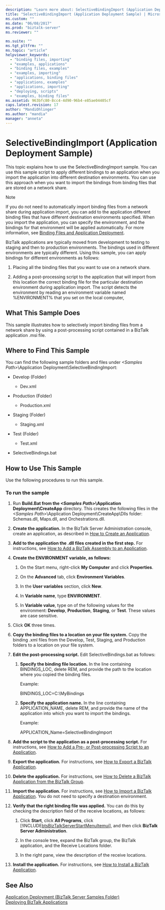 ```yaml
---
description: "Learn more about: SelectiveBindingImport (Application Deployment Sample)"
title: "SelectiveBindingImport (Application Deployment Sample) | Microsoft Docs"
ms.custom: ""
ms.date: "06/08/2017"
ms.prod: "biztalk-server"
ms.reviewer: ""

ms.suite: ""
ms.tgt_pltfrm: ""
ms.topic: "article"
helpviewer_keywords: 
  - "binding files, importing"
  - "examples, applications"
  - "binding files, examples"
  - "examples, importing"
  - "applications, binding files"
  - "applications, examples"
  - "applications, importing"
  - "deploying, scripts"
  - "examples, binding files"
ms.assetid: 963bfc80-8cc4-4d90-96b4-e85ae04405cf
caps.latest.revision: 17
author: "MandiOhlinger"
ms.author: "mandia"
manager: "anneta"
---
```

# SelectiveBindingImport (Application Deployment Sample)
This topic explains how to use the SelectiveBindingImport sample. You can use this sample script to apply different bindings to an application when you import the application into different destination environments. You can use this approach when you want to import the bindings from binding files that are stored on a network share.  
  
> [!NOTE]
>  If you do not need to automatically import binding files from a network share during application import, you can add to the application different binding files that have different destination environments specified. When you import the application, you can specify the environment, and the bindings for that environment will be applied automatically. For more information, see [Binding Files and Application Deployment](../core/binding-files-and-application-deployment.md).  
  
 BizTalk applications are typically moved from development to testing to staging and then to production environments. The bindings used in different environments are typically different. Using this sample, you can apply bindings for different environments as follows:  
  
1.  Placing all the binding files that you want to use on a network share.  
  
2.  Adding a post-processing script to the application that will import from this location the correct binding file for the particular destination environment during application import. The script detects the environment by reading an environment variable named %ENVIRONMENT% that you set on the local computer,  
  
## What This Sample Does  
 This sample illustrates how to selectively import binding files from a network share by using a post-processing script contained in a BizTalk application .msi file.  
  
## Where to Find This Sample  
 You can find the following sample folders and files under *\<Samples Path\>*\Application Deployment\SelectiveBindingImport:  
  
-   Develop (Folder)  
  
    -   Dev.xml  
  
-   Production (Folder)  
  
    -   Production.xml  
  
-   Staging (Folder)  
  
    -   Staging.xml  
  
-   Test (Folder)  
  
    -   Test.xml  
  
-   SelectiveBindings.bat  
  
## How to Use This Sample  
 Use the following procedures to run this sample.  
  
### To run the sample  
  
1. Run **Build.Bat from the *\<Samples Path\>*\Application Deployment\CreateApp** directory. This creates the following files in the *\<Samples Path\>*\Application Deployment\CreateApp\Dlls folder: Schemas.dll, Maps.dll, and Orchestrations.dll.  
  
2. **Create the application.** In the BizTalk Server Administration console, create an application, as described in [How to Create an Application](../core/how-to-create-an-application.md).  
  
3. **Add to the application the .dll files created in the first step.** For instructions, see [How to Add a BizTalk Assembly to an Application](../core/how-to-add-a-biztalk-assembly-to-an-application.md).  
  
4. **Create the ENVIRONMENT variable, as follows:**  
  
   1.  On the Start menu, right-click **My Computer** and click **Properties**.  
  
   2.  On the **Advanced** tab, click **Environment Variables**.  
  
   3.  In the **User variables** section, click **New**.  
  
   4.  In **Variable name**, type **ENVIRONMENT**.  
  
   5.  In **Variable value**, type on of the following values for the environment: **Develop**, **Production**, **Staging**, or **Test**. These values are case sensitive.  
  
5. Click **OK** three times.  
  
6. **Copy the binding files to a location on your file system.** Copy the binding .xml files from the Develop, Test, Staging, and Production folders to a location on your file system.  
  
7. **Edit the post-processing script.** Edit SelectiveBindings.bat as follows:  
  
   1.  **Specify the binding file location.** In the line containing BINDINGS_LOC, delete REM, and provide the path to the location where you copied the binding files.  
  
        Example:  
  
        BINDINGS_LOC=C:\MyBindings  
  
   2.  **Specify the application name.** In the line containing APPLICATION_NAME, delete REM, and provide the name of the application into which you want to import the bindings.  
  
        Example:  
  
        APPLICATION_Name=SelectiveBindingImport  
  
8. **Add the script to the application as a post-processing script.** For instructions, see [How to Add a Pre- or Post-processing Script to an Application](../core/how-to-add-a-pre-or-post-processing-script-to-an-application.md).  
  
9. **Export the application.** For instructions, see [How to Export a BizTalk Application](../core/how-to-export-a-biztalk-application.md).  
  
10. **Delete the application.** For instructions, see [How to Delete a BizTalk Application from the BizTalk Group](../core/how-to-delete-a-biztalk-application-from-the-biztalk-group.md).  
  
11. **Import the application.** For instructions, see [How to Import a BizTalk Application](../core/how-to-import-a-biztalk-application.md). You do not need to specify a destination environment.  
  
12. **Verify that the right binding file was applied.** You can do this by checking the description field of the receive locations, as follows:  
  
    1. Click **Start**, click **All Programs**, click [!INCLUDE[btsBizTalkServerStartMenuItemui](../includes/btsbiztalkserverstartmenuitemui-md.md)], and then click **BizTalk Server Administration**.  
  
    2. In the console tree, expand the BizTalk group, the BizTalk application, and the Receive Locations folder.  
  
    3. In the right pane, view the description of the receive locations.  
  
13. **Install the application.** For instructions, see [How to Install a BizTalk Application](../core/how-to-install-a-biztalk-application.md).  
  
## See Also  
 [Application Deployment (BizTalk Server Samples Folder)](../core/application-deployment-biztalk-server-samples-folder.md)   
 [Deploying BizTalk Applications](../core/deploying-biztalk-applications.md)
